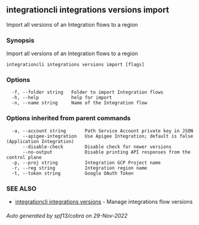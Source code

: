 ## integrationcli integrations versions import

Import all versions of an Integration flows to a region

### Synopsis

Import all versions of an Integration flows to a region

```
integrationcli integrations versions import [flags]
```

### Options

```
  -f, --folder string   Folder to import Integration flows
  -h, --help            help for import
  -n, --name string     Name of the Integration flow
```

### Options inherited from parent commands

```
  -a, --account string       Path Service Account private key in JSON
      --apigee-integration   Use Apigee Integration; default is false (Application Integration)
      --disable-check        Disable check for newer versions
      --no-output            Disable printing API responses from the control plane
  -p, --proj string          Integration GCP Project name
  -r, --reg string           Integration region name
  -t, --token string         Google OAuth Token
```

### SEE ALSO

* [integrationcli integrations versions](integrationcli_integrations_versions.md)	 - Manage integrations flow versions

###### Auto generated by spf13/cobra on 29-Nov-2022
